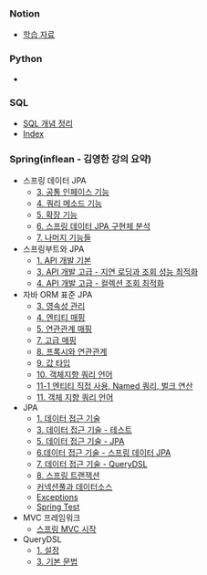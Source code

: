 
### Notion
- [학습 자료](https://www.notion.so/navill/9ac481e95c0240fcba1b72c3f5650892?pvs=4)


### Python
- 

### SQL
- [SQL 개념 정리](SQL/SQL%20개념%20정리.md)
- [Index](SQL/Index.md)

### Spring(inflean - 김영한 강의 요약)
- 스프링 데이터 JPA
	- [3. 공통 인페이스 기능](Spring/스프링%20데이터%20JPA/3.%20공통%20인페이스%20기능.md)
	- [4. 쿼리 메소드 기능](Spring/스프링%20데이터%20JPA/4.%20쿼리%20메소드%20기능.md)
	- [5. 확장 기능](Spring/스프링%20데이터%20JPA/5.%20확장%20기능.md)
	- [6. 스프링 데이터 JPA 구현체 분석](Spring/스프링%20데이터%20JPA/6.%20스프링%20데이터%20JPA%20구현체%20분석.md)
	- [7. 나머지 기능들](Spring/스프링%20데이터%20JPA/7.%20나머지%20기능들.md)
- 스프링부트와 JPA
	- [1. API 개발 기본](Spring/스프링부트와%20JPA/1.%20API%20개발%20기본.md)
	- [3. API 개발 고급 - 지연 로딩과 조회 성능 최적화](Spring/스프링부트와%20JPA/3.%20API%20개발%20고급%20-%20지연%20로딩과%20조회%20성능%20최적화.md)
	- [4. API 개발 고급 - 컬렉션 조회 최적화](Spring/스프링부트와%20JPA/4.%20API%20개발%20고급%20-%20컬렉션%20조회%20최적화.md)
- 자바 ORM 표준 JPA
	- [3. 영속성 관리](Spring/자바%20ORM%20표준%20JPA%20프로그래밍/3.%20영속성%20관리.md)
	- [4. 엔티티 매핑](Spring/자바%20ORM%20표준%20JPA%20프로그래밍/4.%20엔티티%20매핑.md)
	- [5. 연관관계 매핑](Spring/자바%20ORM%20표준%20JPA%20프로그래밍/5.%20연관관계%20매핑.md)
	- [7. 고급 매핑](Spring/자바%20ORM%20표준%20JPA%20프로그래밍/7.%20고급%20매핑.md)
	- [8. 프록시와 연관관계](Spring/자바%20ORM%20표준%20JPA%20프로그래밍/8.%20프록시와%20연관관계.md)
	- [9. 값 타입](Spring/자바%20ORM%20표준%20JPA%20프로그래밍/9.%20값%20타입.md)
	- [10.  객체지향 쿼리 언어](Spring/자바%20ORM%20표준%20JPA%20프로그래밍/10.%20%20객체지향%20쿼리%20언어.md)
	- [11-1 엔티티 직접 사용, Named 쿼리, 벌크 연산](Spring/자바%20ORM%20표준%20JPA%20프로그래밍/11-1%20엔티티%20직접%20사용,%20Named%20쿼리,%20벌크%20연산.md)
	- [11. 객체 지향 쿼리 언어](Spring/자바%20ORM%20표준%20JPA%20프로그래밍/11.%20객체%20지향%20쿼리%20언어.md)
- JPA
	- [1. 데이터 접근 기술](Spring/JPA/1.%20데이터%20접근%20기술.md)
	- [3. 데이터 접근 기술 - 테스트](Spring/JPA/3.%20데이터%20접근%20기술%20-%20테스트.md)
	- [5. 데이터 접근 기술 - JPA](Spring/JPA/5.%20데이터%20접근%20기술%20-%20JPA.md)
	- [6.데이터 접근 기술 - 스프링 데이터 JPA](Spring/JPA/6.데이터%20접근%20기술%20-%20스프링%20데이터%20JPA.md)
	- [7. 데이터 접근 기술 - QueryDSL](Spring/JPA/7.%20데이터%20접근%20기술%20-%20QueryDSL.md)
	- [8. 스프링 트랜잭션](Spring/JPA/8.%20스프링%20트랜잭션.md)
	- [커넥션풀과 데이터소스](Spring/JPA/커넥션풀과%20데이터소스.md)
	- [Exceptions](Spring/JPA/Exceptions.md)
	- [Spring Test](Spring/JPA/Spring%20Test.md)
- MVC 프레임워크
	- [스프링 MVC 시작](Spring/MVC%20프레임워크%20이해/스프링%20MVC%20시작.md)
- QueryDSL
	- [1. 설정](Spring/QueryDSL/1.%20설정.md)
	- [3. 기본 문법](Spring/QueryDSL/3.%20기본%20문법.md)









